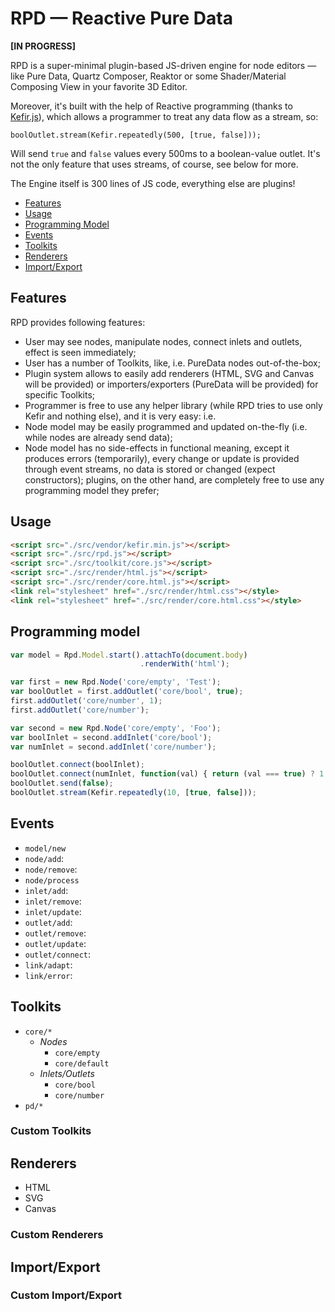# RPD — Reactive Pure Data

**[IN PROGRESS]**

RPD is a super-minimal plugin-based JS-driven engine for node editors — like Pure Data, Quartz Composer, Reaktor or some Shader/Material Composing View in your favorite 3D Editor.

Moreover, it's built with the help of Reactive programming (thanks to [Kefir.js](http://pozadi.github.io/kefir/)), which allows a programmer to treat any data flow as a stream, so:

```
boolOutlet.stream(Kefir.repeatedly(500, [true, false]));
```

Will send `true` and `false` values every 500ms to a boolean-value outlet. It's not the only feature that uses streams, of course, see below for more.

The Engine itself is 300 lines of JS code, everything else are plugins!

* [Features](#features)
* [Usage](#usage)
* [Programming Model](#programming-model)
* [Events](#events)
* [Toolkits](#toolkits)
* [Renderers](#renderers)
* [Import/Export](#import-export)

## Features

RPD provides following features:

* User may see nodes, manipulate nodes, connect inlets and outlets, effect is seen immediately;
* User has a number of Toolkits, like, i.e. PureData nodes out-of-the-box;
* Plugin system allows to easily add renderers (HTML, SVG and Canvas will be provided) or importers/exporters (PureData will be provided) for specific Toolkits;
* Programmer is free to use any helper library (while RPD tries to use only Kefir and nothing else), and it is very easy: i.e.
* Node model may be easily programmed and updated on-the-fly (i.e. while nodes are already send data);
* Node model has no side-effects in functional meaning, except it produces errors (temporarily), every change or update is provided through event streams, no data is stored or changed (expect constructors); plugins, on the other hand, are completely free to use any programming model they prefer;

## Usage

```html
<script src="./src/vendor/kefir.min.js"></script>
<script src="./src/rpd.js"></script>
<script src="./src/toolkit/core.js"></script>
<script src="./src/render/html.js"></script>
<script src="./src/render/core.html.js"></script>
<link rel="stylesheet" href="./src/render/html.css"></style>
<link rel="stylesheet" href="./src/render/core.html.css"></style>
```

## Programming model

```js
var model = Rpd.Model.start().attachTo(document.body)
                             .renderWith('html');

var first = new Rpd.Node('core/empty', 'Test');
var boolOutlet = first.addOutlet('core/bool', true);
first.addOutlet('core/number', 1);
first.addOutlet('core/number');

var second = new Rpd.Node('core/empty', 'Foo');
var boolInlet = second.addInlet('core/bool');
var numInlet = second.addInlet('core/number');

boolOutlet.connect(boolInlet);
boolOutlet.connect(numInlet, function(val) { return (val === true) ? 1 : 0 });
boolOutlet.send(false);
boolOutlet.stream(Kefir.repeatedly(10, [true, false]));
```

## Events

* `model/new`
* `node/add`:
* `node/remove`:
* `node/process`
* `inlet/add`:
* `inlet/remove`:
* `inlet/update`:
* `outlet/add`:
* `outlet/remove`:
* `outlet/update`:
* `outlet/connect`:
* `link/adapt`:
* `link/error`:

## Toolkits

* `core/*`
    * _Nodes_
        * `core/empty`
        * `core/default`
    * _Inlets/Outlets_
        * `core/bool`
        * `core/number`
* `pd/*`

### Custom Toolkits

## Renderers

* HTML
* SVG
* Canvas

### Custom Renderers

## Import/Export

### Custom Import/Export
